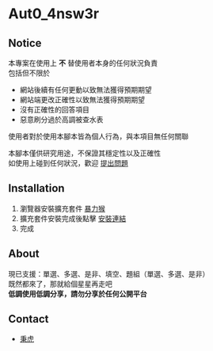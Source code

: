 # Aut0_4nsw3r
## Notice

本專案在使用上 **不** 替使用者本身的任何狀況負責  
包括但不限於  
 - 網站後續有任何更動以致無法獲得預期期望
 - 網站端更改正確性以致無法獲得預期期望
 - 沒有正確性的回答項目
 - 惡意刷分過於高調被查水表
 
使用者對於使用本腳本皆為個人行為，與本項目無任何關聯

本腳本僅供研究用途，不保證其穩定性以及正確性  
如使用上碰到任何狀況，歡迎 [提出問題](https://github.com/allen0099/autoAnswer/issues/new)  

## Installation

1. 瀏覽器安裝擴充套件 [暴力猴](https://violentmonkey.github.io/)
2. 擴充套件安裝完成後點擊 [安裝連結](https://raw.githubusercontent.com/allen0099/autoAnswer/master/answer.user.js)
3. 完成

## About

現已支援：單選、多選、是非、填空、題組（單選、多選、是非）  
既然都來了，那就給個星星再走吧  
 **低調使用低調分享，請勿分享於任何公開平台**  

## Contact

- [秉虎](https://t.me/allen0099)
